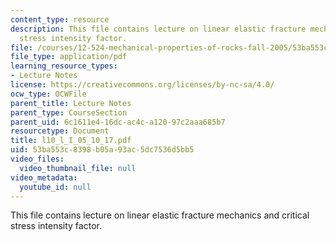 ```yaml
---
content_type: resource
description: This file contains lecture on linear elastic fracture mechanics and critical
  stress intensity factor.
file: /courses/12-524-mechanical-properties-of-rocks-fall-2005/53ba553c8398b05a93ac5dc7536d5bb5_l10_l_I_05_10_17.pdf
file_type: application/pdf
learning_resource_types:
- Lecture Notes
license: https://creativecommons.org/licenses/by-nc-sa/4.0/
ocw_type: OCWFile
parent_title: Lecture Notes
parent_type: CourseSection
parent_uid: 6c1611e4-16dc-ac4c-a120-97c2aaa685b7
resourcetype: Document
title: l10_l_I_05_10_17.pdf
uid: 53ba553c-8398-b05a-93ac-5dc7536d5bb5
video_files:
  video_thumbnail_file: null
video_metadata:
  youtube_id: null
---
```

This file contains lecture on linear elastic fracture mechanics and critical stress intensity factor.